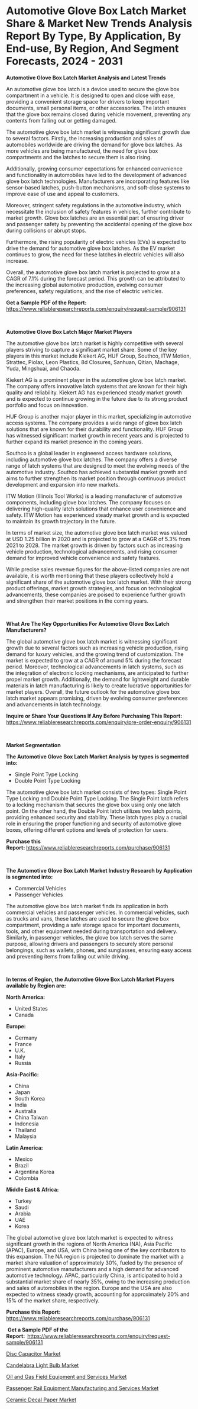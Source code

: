 <p><h1>Automotive Glove Box Latch Market Share & Market New Trends Analysis Report By Type, By Application, By End-use, By Region, And Segment Forecasts, 2024 - 2031</h1></p><p><strong>Automotive Glove Box Latch Market Analysis and Latest Trends</strong></p>
<p><p>An automotive glove box latch is a device used to secure the glove box compartment in a vehicle. It is designed to open and close with ease, providing a convenient storage space for drivers to keep important documents, small personal items, or other accessories. The latch ensures that the glove box remains closed during vehicle movement, preventing any contents from falling out or getting damaged.</p><p>The automotive glove box latch market is witnessing significant growth due to several factors. Firstly, the increasing production and sales of automobiles worldwide are driving the demand for glove box latches. As more vehicles are being manufactured, the need for glove box compartments and the latches to secure them is also rising.</p><p>Additionally, growing consumer expectations for enhanced convenience and functionality in automobiles have led to the development of advanced glove box latch technologies. Manufacturers are incorporating features like sensor-based latches, push-button mechanisms, and soft-close systems to improve ease of use and appeal to customers.</p><p>Moreover, stringent safety regulations in the automotive industry, which necessitate the inclusion of safety features in vehicles, further contribute to market growth. Glove box latches are an essential part of ensuring driver and passenger safety by preventing the accidental opening of the glove box during collisions or abrupt stops.</p><p>Furthermore, the rising popularity of electric vehicles (EVs) is expected to drive the demand for automotive glove box latches. As the EV market continues to grow, the need for these latches in electric vehicles will also increase.</p><p>Overall, the automotive glove box latch market is projected to grow at a CAGR of 7.1% during the forecast period. This growth can be attributed to the increasing global automotive production, evolving consumer preferences, safety regulations, and the rise of electric vehicles.</p></p>
<p><strong>Get a Sample PDF of the Report:&nbsp;</strong> <a href="https://www.reliableresearchreports.com/enquiry/request-sample/906131">https://www.reliableresearchreports.com/enquiry/request-sample/906131</a></p>
<p>&nbsp;</p>
<p><strong>Automotive Glove Box Latch Major Market Players</strong></p>
<p><p>The automotive glove box latch market is highly competitive with several players striving to capture a significant market share. Some of the key players in this market include Kiekert AG, HUF Group, Southco, ITW Motion, Strattec, Piolax, Leon Plastics, 8d Closures, Sanhuan, Qitian, Machage, Yuda, Mingshuai, and Chaoda.</p><p>Kiekert AG is a prominent player in the automotive glove box latch market. The company offers innovative latch systems that are known for their high quality and reliability. Kiekert AG has experienced steady market growth and is expected to continue growing in the future due to its strong product portfolio and focus on innovation.</p><p>HUF Group is another major player in this market, specializing in automotive access systems. The company provides a wide range of glove box latch solutions that are known for their durability and functionality. HUF Group has witnessed significant market growth in recent years and is projected to further expand its market presence in the coming years.</p><p>Southco is a global leader in engineered access hardware solutions, including automotive glove box latches. The company offers a diverse range of latch systems that are designed to meet the evolving needs of the automotive industry. Southco has achieved substantial market growth and aims to further strengthen its market position through continuous product development and expansion into new markets.</p><p>ITW Motion (Illinois Tool Works) is a leading manufacturer of automotive components, including glove box latches. The company focuses on delivering high-quality latch solutions that enhance user convenience and safety. ITW Motion has experienced steady market growth and is expected to maintain its growth trajectory in the future.</p><p>In terms of market size, the automotive glove box latch market was valued at USD 1.25 billion in 2020 and is projected to grow at a CAGR of 5.3% from 2021 to 2028. The market growth is driven by factors such as increasing vehicle production, technological advancements, and rising consumer demand for improved vehicle convenience and safety features.</p><p>While precise sales revenue figures for the above-listed companies are not available, it is worth mentioning that these players collectively hold a significant share of the automotive glove box latch market. With their strong product offerings, market growth strategies, and focus on technological advancements, these companies are poised to experience further growth and strengthen their market positions in the coming years.</p></p>
<p>&nbsp;</p>
<p><strong>What Are The Key Opportunities For Automotive Glove Box Latch Manufacturers?</strong></p>
<p><p>The global automotive glove box latch market is witnessing significant growth due to several factors such as increasing vehicle production, rising demand for luxury vehicles, and the growing trend of customization. The market is expected to grow at a CAGR of around 5% during the forecast period. Moreover, technological advancements in latch systems, such as the integration of electronic locking mechanisms, are anticipated to further propel market growth. Additionally, the demand for lightweight and durable materials in latch manufacturing is likely to create lucrative opportunities for market players. Overall, the future outlook for the automotive glove box latch market appears promising, driven by evolving consumer preferences and advancements in latch technology. </p></p>
<p><strong>Inquire or Share Your Questions If Any Before Purchasing This Report:</strong> <a href="https://www.reliableresearchreports.com/enquiry/pre-order-enquiry/906131">https://www.reliableresearchreports.com/enquiry/pre-order-enquiry/906131</a></p>
<p>&nbsp;</p>
<p><strong>Market Segmentation</strong></p>
<p><strong>The Automotive Glove Box Latch Market Analysis by types is segmented into:</strong></p>
<p><ul><li>Single Point Type Locking</li><li>Double Point Type Locking</li></ul></p>
<p><p>The automotive glove box latch market consists of two types: Single Point Type Locking and Double Point Type Locking. The Single Point latch refers to a locking mechanism that secures the glove box using only one latch point. On the other hand, the Double Point latch utilizes two latch points, providing enhanced security and stability. These latch types play a crucial role in ensuring the proper functioning and security of automotive glove boxes, offering different options and levels of protection for users.</p></p>
<p><strong>Purchase this Report:&nbsp;</strong><a href="https://www.reliableresearchreports.com/purchase/906131">https://www.reliableresearchreports.com/purchase/906131</a></p>
<p>&nbsp;</p>
<p><strong>The Automotive Glove Box Latch Market Industry Research by Application is segmented into:</strong></p>
<p><ul><li>Commercial Vehicles</li><li>Passenger Vehicles</li></ul></p>
<p><p>The automotive glove box latch market finds its application in both commercial vehicles and passenger vehicles. In commercial vehicles, such as trucks and vans, these latches are used to secure the glove box compartment, providing a safe storage space for important documents, tools, and other equipment needed during transportation and delivery. Similarly, in passenger vehicles, the glove box latch serves the same purpose, allowing drivers and passengers to securely store personal belongings, such as wallets, phones, and sunglasses, ensuring easy access and preventing items from falling out while driving.</p></p>
<p>&nbsp;</p>
<p><strong>In terms of Region, the Automotive Glove Box Latch Market Players available by Region are:</strong></p>
<p>
    <p> <strong> North America: </strong>
        <ul>
            <li>United States</li>
            <li>Canada</li>
        </ul>
        </p> 
    <p> <strong> Europe: </strong>
        <ul>
            <li>Germany</li>
            <li>France</li>
            <li>U.K.</li>
            <li>Italy</li>
            <li>Russia</li>
        </ul>
        </p> 
    <p> <strong> Asia-Pacific: </strong>
        <ul>
            <li>China</li>
            <li>Japan</li>
            <li>South Korea</li>
            <li>India</li>
            <li>Australia</li>
            <li>China Taiwan</li>
            <li>Indonesia</li>
            <li>Thailand</li>
            <li>Malaysia</li>
        </ul>
        </p> 
    <p> <strong> Latin America: </strong>
        <ul>
            <li>Mexico</li>
            <li>Brazil</li>
            <li>Argentina Korea</li>
            <li>Colombia</li>
        </ul>
        </p> 
    <p> <strong> Middle East & Africa: </strong>
        <ul>
            <li>Turkey</li>
            <li>Saudi</li>
            <li>Arabia</li>
            <li>UAE</li>
            <li>Korea</li>
        </ul>
    </p>
    </p>
<p><p>The global automotive glove box latch market is expected to witness significant growth in the regions of North America (NA), Asia Pacific (APAC), Europe, and USA, with China being one of the key contributors to this expansion. The NA region is projected to dominate the market with a market share valuation of approximately 30%, fueled by the presence of prominent automotive manufacturers and a high demand for advanced automotive technology. APAC, particularly China, is anticipated to hold a substantial market share of nearly 35%, owing to the increasing production and sales of automobiles in the region. Europe and the USA are also expected to witness steady growth, accounting for approximately 20% and 15% of the market share, respectively.</p></p>
<p><strong>Purchase this Report: </strong><a href="https://www.reliableresearchreports.com/purchase/906131">https://www.reliableresearchreports.com/purchase/906131</a></p>
<p>&nbsp;<strong>Get a Sample PDF of the Report:&nbsp;&nbsp;</strong><a href="https://www.reliableresearchreports.com/enquiry/request-sample/906131">https://www.reliableresearchreports.com/enquiry/request-sample/906131</a></p>
<p><strong></strong></p>
<p><p><a href="https://medium.com/@annaalexander40/disc-capacitor-market-the-key-to-successful-business-strategy-forecast-till-2031-4bf1fe41e17b">Disc Capacitor Market</a></p><p><a href="https://medium.com/p/064bb2e90519/edit">Candelabra Light Bulb Market</a></p><p><a href="https://github.com/lbird53714/Market-Research-Report-List-3/blob/main/oil-and-gas-field-equipment-and-services-market.md">Oil and Gas Field Equipment and Services Market</a></p><p><a href="https://github.com/pizolina/Market-Research-Report-List-3/blob/main/passenger-rail-equipment-manufacturing-and-services-market.md">Passenger Rail Equipment Manufacturing and Services Market</a></p><p><a href="https://medium.com/p/d61a0b9e21fc/edit">Ceramic Decal Paper Market</a></p></p>